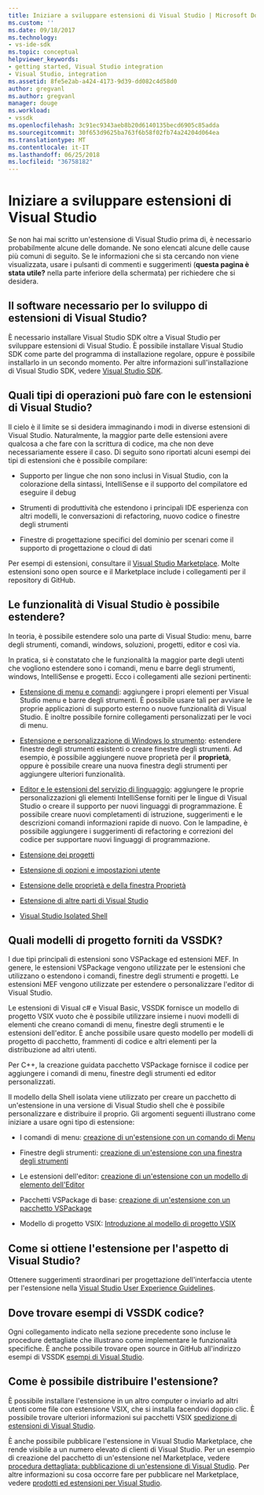```yaml
---
title: Iniziare a sviluppare estensioni di Visual Studio | Microsoft Docs
ms.custom: ''
ms.date: 09/18/2017
ms.technology:
- vs-ide-sdk
ms.topic: conceptual
helpviewer_keywords:
- getting started, Visual Studio integration
- Visual Studio, integration
ms.assetid: 8fe5e2ab-a424-4173-9d39-dd082c4d58d0
author: gregvanl
ms.author: gregvanl
manager: douge
ms.workload:
- vssdk
ms.openlocfilehash: 3c91ec9343aeb8b20d6140135becd6905c85adda
ms.sourcegitcommit: 30f653d9625ba763f6b58f02fb74a24204d064ea
ms.translationtype: MT
ms.contentlocale: it-IT
ms.lasthandoff: 06/25/2018
ms.locfileid: "36758182"
---
```

# <a name="starting-to-develop-visual-studio-extensions"></a>Iniziare a sviluppare estensioni di Visual Studio
Se non hai mai scritto un'estensione di Visual Studio prima di, è necessario probabilmente alcune delle domande. Ne sono elencati alcune delle cause più comuni di seguito. Se le informazioni che si sta cercando non viene visualizzata, usare i pulsanti di commenti e suggerimenti (**questa pagina è stata utile?** nella parte inferiore della schermata) per richiedere che si desidera.

## <a name="what-software-do-i-need-to-develop-visual-studio-extensions"></a>Il software necessario per lo sviluppo di estensioni di Visual Studio?
 È necessario installare Visual Studio SDK oltre a Visual Studio per sviluppare estensioni di Visual Studio. È possibile installare Visual Studio SDK come parte del programma di installazione regolare, oppure è possibile installarlo in un secondo momento. Per altre informazioni sull'installazione di Visual Studio SDK, vedere [Visual Studio SDK](../extensibility/visual-studio-sdk.md).

## <a name="what-kinds-of-things-can-i-do-with-visual-studio-extensions"></a>Quali tipi di operazioni può fare con le estensioni di Visual Studio?
 Il cielo è il limite se si desidera immaginando i modi in diverse estensioni di Visual Studio. Naturalmente, la maggior parte delle estensioni avere qualcosa a che fare con la scrittura di codice, ma che non deve necessariamente essere il caso. Di seguito sono riportati alcuni esempi dei tipi di estensioni che è possibile compilare:

-   Supporto per lingue che non sono inclusi in Visual Studio, con la colorazione della sintassi, IntelliSense e il supporto del compilatore ed eseguire il debug

-   Strumenti di produttività che estendono i principali IDE esperienza con altri modelli, le conversazioni di refactoring, nuovo codice o finestre degli strumenti

-   Finestre di progettazione specifici del dominio per scenari come il supporto di progettazione o cloud di dati

 Per esempi di estensioni, consultare il [Visual Studio Marketplace](https://marketplace.visualstudio.com/vs). Molte estensioni sono open source e il Marketplace include i collegamenti per il repository di GitHub.

## <a name="which-visual-studio-features-can-i-extend"></a>Le funzionalità di Visual Studio è possibile estendere?
 In teoria, è possibile estendere solo una parte di Visual Studio: menu, barre degli strumenti, comandi, windows, soluzioni, progetti, editor e così via.

 In pratica, si è constatato che le funzionalità la maggior parte degli utenti che vogliono estendere sono i comandi, menu e barre degli strumenti, windows, IntelliSense e progetti. Ecco i collegamenti alle sezioni pertinenti:

-   [Estensione di menu e comandi](../extensibility/extending-menus-and-commands.md): aggiungere i propri elementi per Visual Studio menu e barre degli strumenti. È possibile usare tali per avviare le proprie applicazioni di supporto esterno o nuove funzionalità di Visual Studio. È inoltre possibile fornire collegamenti personalizzati per le voci di menu.

-   [Estensione e personalizzazione di Windows lo strumento](../extensibility/extending-and-customizing-tool-windows.md): estendere finestre degli strumenti esistenti o creare finestre degli strumenti. Ad esempio, è possibile aggiungere nuove proprietà per il **proprietà**, oppure è possibile creare una nuova finestra degli strumenti per aggiungere ulteriori funzionalità.

-   [Editor e le estensioni del servizio di linguaggio](../extensibility/editor-and-language-service-extensions.md): aggiungere le proprie personalizzazioni gli elementi IntelliSense forniti per le lingue di Visual Studio o creare il supporto per nuovi linguaggi di programmazione. È possibile creare nuovi completamenti di istruzione, suggerimenti e le descrizioni comandi informazioni rapide di nuovo. Con le lampadine, è possibile aggiungere i suggerimenti di refactoring e correzioni del codice per supportare nuovi linguaggi di programmazione.

-   [Estensione dei progetti](../extensibility/extending-projects.md)

-   [Estensione di opzioni e impostazioni utente](../extensibility/extending-user-settings-and-options.md)

-   [Estensione delle proprietà e della finestra Proprietà](../extensibility/extending-properties-and-the-property-window.md)

-   [Estensione di altre parti di Visual Studio](../extensibility/extending-other-parts-of-visual-studio.md)

-   [Visual Studio Isolated Shell](../extensibility/visual-studio-isolated-shell.md)

##  <a name="BKMK_ProjectTemplate"></a> Quali modelli di progetto forniti da VSSDK?
 I due tipi principali di estensioni sono VSPackage ed estensioni MEF. In genere, le estensioni VSPackage vengono utilizzate per le estensioni che utilizzano o estendono i comandi, finestre degli strumenti e progetti. Le estensioni MEF vengono utilizzate per estendere o personalizzare l'editor di Visual Studio.

 Le estensioni di Visual c# e Visual Basic, VSSDK fornisce un modello di progetto VSIX vuoto che è possibile utilizzare insieme i nuovi modelli di elementi che creano comandi di menu, finestre degli strumenti e le estensioni dell'editor. È anche possibile usare questo modello per modelli di progetto di pacchetto, frammenti di codice e altri elementi per la distribuzione ad altri utenti.

 Per C++, la creazione guidata pacchetto VSPackage fornisce il codice per aggiungere i comandi di menu, finestre degli strumenti ed editor personalizzati.

 Il modello della Shell isolata viene utilizzato per creare un pacchetto di un'estensione in una versione di Visual Studio shell che è possibile personalizzare e distribuire il proprio. Gli argomenti seguenti illustrano come iniziare a usare ogni tipo di estensione:

-   I comandi di menu: [creazione di un'estensione con un comando di Menu](../extensibility/creating-an-extension-with-a-menu-command.md)

-   Finestre degli strumenti: [creazione di un'estensione con una finestra degli strumenti](../extensibility/creating-an-extension-with-a-tool-window.md)

-   Le estensioni dell'editor: [creazione di un'estensione con un modello di elemento dell'Editor](../extensibility/creating-an-extension-with-an-editor-item-template.md)

-   Pacchetti VSPackage di base: [creazione di un'estensione con un pacchetto VSPackage](../extensibility/creating-an-extension-with-a-vspackage.md)

-   Modello di progetto VSIX: [Introduzione al modello di progetto VSIX](../extensibility/getting-started-with-the-vsix-project-template.md) 

## <a name="how-do-i-get-my-extension-to-look-like-visual-studio"></a>Come si ottiene l'estensione per l'aspetto di Visual Studio?
 Ottenere suggerimenti straordinari per progettazione dell'interfaccia utente per l'estensione nella [Visual Studio User Experience Guidelines](../extensibility/ux-guidelines/visual-studio-user-experience-guidelines.md).

## <a name="where-can-i-find-examples-of-vssdk-code"></a>Dove trovare esempi di VSSDK codice?
 Ogni collegamento indicato nella sezione precedente sono incluse le procedure dettagliate che illustrano come implementare le funzionalità specifiche. È anche possibile trovare open source in GitHub all'indirizzo esempi di VSSDK [esempi di Visual Studio](https://github.com/Microsoft/VSSDK-Extensibility-Samples).

## <a name="how-can-i-distribute-my-extension"></a>Come è possibile distribuire l'estensione?
 È possibile installare l'estensione in un altro computer o inviarlo ad altri utenti come file con estensione VSIX, che si installa facendovi doppio clic. È possibile trovare ulteriori informazioni sui pacchetti VSIX [spedizione di estensioni di Visual Studio](../extensibility/shipping-visual-studio-extensions.md).

 È anche possibile pubblicare l'estensione in Visual Studio Marketplace, che rende visibile a un numero elevato di clienti di Visual Studio. Per un esempio di creazione del pacchetto di un'estensione nel Marketplace, vedere [procedura dettagliata: pubblicazione di un'estensione di Visual Studio](../extensibility/walkthrough-publishing-a-visual-studio-extension.md). Per altre informazioni su cosa occorre fare per pubblicare nel Marketplace, vedere [prodotti ed estensioni per Visual Studio](/vsts/integrate/ide/extensions/overview).
